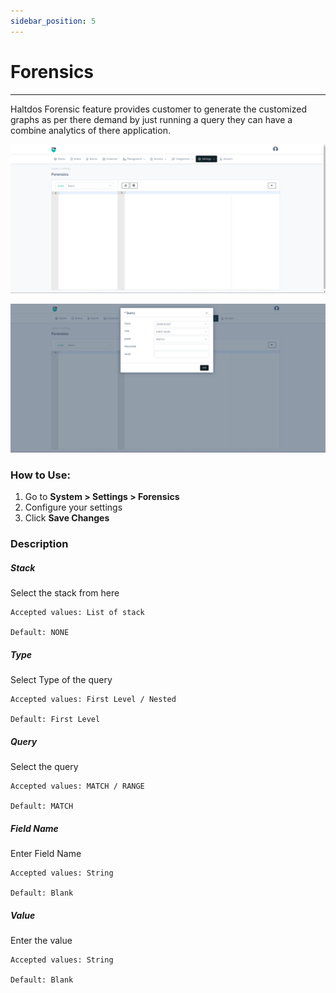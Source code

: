 ```yaml
---
sidebar_position: 5
---
```


# Forensics

 -----------

Haltdos Forensic feature provides customer to generate the customized graphs as per there demand by just running a query they can have a combine analytics of there application.

![forensics](/img/platform/v8/docs/forensic1.png)

![forensics](/img/platform/v8/docs/forensics2.png)

### How to Use:

1. Go to **System > Settings > Forensics**
2. Configure your settings
3. Click **Save Changes**


### Description

##### **Stack**

Select the stack from here

    Accepted values: List of stack

    Default: NONE

##### **Type**

Select Type of the query

    Accepted values: First Level / Nested

    Default: First Level

##### **Query**

Select the query

    Accepted values: MATCH / RANGE

    Default: MATCH

##### **Field Name**

Enter Field Name

    Accepted values: String

    Default: Blank

##### **Value**

Enter the value

    Accepted values: String

    Default: Blank

